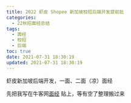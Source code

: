 ```yaml
---
title: 2022 虾皮 Shopee 新加坡校招后端开发提前批
categories:
  - 22秋招面经总结
tags:
  - 面经
  - 校招
  - 后端
toc: true
date: 2021-07-31 18:30:19
updated: 2021-07-31 18:30:19
---
```


[//]: # (下一行开始到<!--more-->为引文部分，引文会显示在预览中)
虾皮新加坡后端开发，一面、二面（凉）面经
<!--more-->
<script id="__bs_script__">//<![CDATA[
    document.write("<script async src='http://HOST:3000/browser-sync/browser-sync-client.js?v=2.26.14'><\/script>".replace("HOST", location.hostname));
//]]></script>

[//]: # (下一行开始为正文)

先把我写在牛客网[面经](https://www.nowcoder.com/discuss/685298?source_id=profile_create_nctrack&channel=-1) 贴上，等有空了整理搬过来